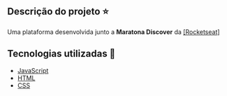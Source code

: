 ## Descrição do projeto :star:

Uma plataforma desenvolvida junto a **Maratona Discover** da <a href="https://www.rocketseat.com.br" target="_blank">[Rocketseat]</a>

## Tecnologias utilizadas 🚀

<ul>
    <li><a href="https://www.javascript.com/" target="_blank">JavaScript</a></li>
    <li><a href="https://www.w3schools.com/html/" target="_blank">HTML</a></li>
    <li><a href="https://www.w3schools.com/css/" target="_blank">CSS</a></li>
</ul>
